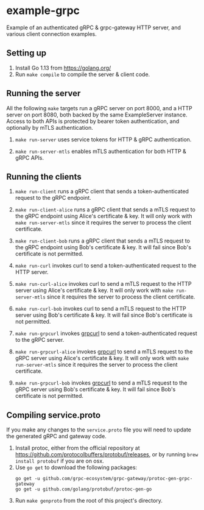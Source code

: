 # example-grpc

Example of an authenticated gRPC & grpc-gateway HTTP server, and various client connection examples.

## Setting up

1. Install Go 1.13 from https://golang.org/
2. Run `make compile` to compile the server & client code.

## Running the server

All the following `make` targets run a gRPC server on port 8000, and a HTTP server on port 8080, both backed by the same ExampleServer instance. Access to both APIs is protected by bearer token authentication, and optionally by mTLS authentication.

1. `make run-server` uses service tokens for HTTP & gRPC authentication.

2. `make run-server-mtls` enables mTLS authentication for both HTTP & gRPC APIs.

## Running the clients

1. `make run-client` runs a gRPC client that sends a token-authenticated request to the gRPC endpoint.

2. `make run-client-alice` runs a gRPC client that sends a mTLS request to the gRPC endpoint using Alice's certificate & key. It will only work with `make run-server-mtls` since it requires the server to process the client certificate.

3. `make run-client-bob` runs a gRPC client that sends a mTLS request to the gRPC endpoint using Bob's certificate & key. It will fail since Bob's certificate is not permitted.

4. `make run-curl` invokes curl to send a token-authenticated request to the HTTP server.

5. `make run-curl-alice` invokes curl to send a mTLS request to the HTTP server using Alice's certificate & key. It will only work with `make run-server-mtls` since it requires the server to process the client certificate.

6. `make run-curl-bob` invokes curl to send a mTLS request to the HTTP server using Bob's certificate & key. It will fail since Bob's certificate is not permitted.

7. `make run-grpcurl` invokes [grpcurl](https://github.com/fullstorydev/grpcurl) to send a token-authenticated request to the gRPC server.

8. `make run-grpcurl-alice` invokes [grpcurl](https://github.com/fullstorydev/grpcurl) to send a mTLS request to the gRPC server using Alice's certificate & key. It will only work with `make run-server-mtls` since it requires the server to process the client certificate.

9. `make run-grpcurl-bob` invokes [grpcurl](https://github.com/fullstorydev/grpcurl) to send a mTLS request to the gRPC server using Bob's certificate & key. It will fail since Bob's certificate is not permitted.

## Compiling service.proto

If you make any changes to the `service.proto` file you will need to update the generated gRPC and gateway code.

1. Install protoc, either from the official repository at https://github.com/protocolbuffers/protobuf/releases,
or by running `brew install protobuf` if you are on osx.
2. Use `go get` to download the following packages:
    ```
   go get -u github.com/grpc-ecosystem/grpc-gateway/protoc-gen-grpc-gateway
   go get -u github.com/golang/protobuf/protoc-gen-go
   ```
3. Run `make genproto` from the root of this project's directory.
